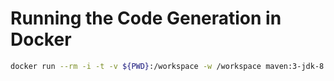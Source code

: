 # Running the Code Generation in Docker

```bash
docker run --rm -i -t -v ${PWD}:/workspace -w /workspace maven:3-jdk-8 ./run.sh
```
